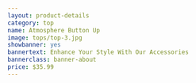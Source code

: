 ```yaml
---
layout: product-details
category: top
name: Atmosphere Button Up
image: tops/top-3.jpg
showbanner: yes
bannertext: Enhance Your Style With Our Accessories
bannerclass: banner-about
price: $35.99
---
```


